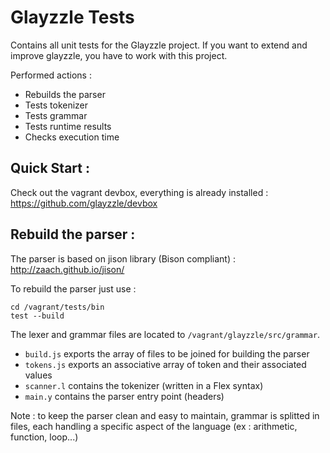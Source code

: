 Glayzzle Tests
==============

Contains all unit tests for the Glayzzle project. If you want to extend and
improve glayzzle, you have to work with this project.

Performed actions :

 - Rebuilds the parser
 - Tests tokenizer
 - Tests grammar
 - Tests runtime results
 - Checks execution time

Quick Start :
-------------

Check out the vagrant devbox, everything is already installed :
https://github.com/glayzzle/devbox

Rebuild the parser :
--------------------

The parser is based on jison library (Bison compliant) :
http://zaach.github.io/jison/

To rebuild the parser just use :
```
cd /vagrant/tests/bin
test --build
```

The lexer and grammar files are located to `/vagrant/glayzzle/src/grammar`.

 * `build.js` exports the array of files to be joined for building the parser
 * `tokens.js` exports an associative array of token and their associated values
 * `scanner.l` contains the tokenizer (written in a Flex syntax)
 * `main.y` contains the parser entry point (headers)

Note : to keep the parser clean and easy to maintain, grammar is splitted in 
files, each handling a specific aspect of the language (ex : arithmetic, 
function, loop...)
